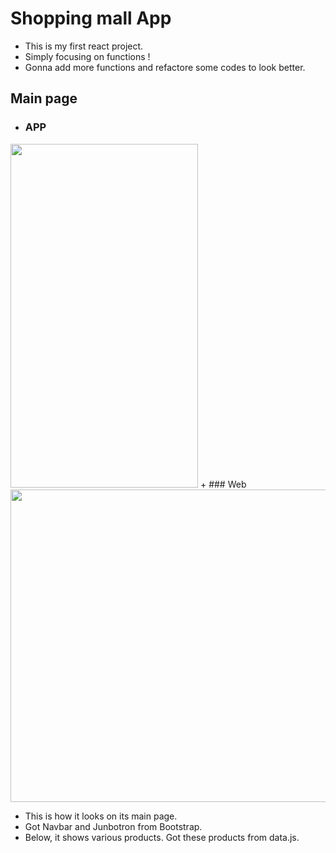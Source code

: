 # Shopping mall App

* This is my first react project.   
* Simply focusing on functions !    
* Gonna add more functions and refactore some codes to look better.   

## Main page

+ ### APP      
<img src="https://user-images.githubusercontent.com/62753490/116693115-6831a680-a9f8-11eb-9631-eff6e2b767d6.png" width="300" height="550">       
+ ### Web    
<img src="https://user-images.githubusercontent.com/62753490/116694921-d9725900-a9fa-11eb-82c7-50343a01eb07.png" width="700" height="500">    

* This is how it looks on its main page.   
* Got Navbar and Junbotron from Bootstrap.   
* Below, it shows various products. Got these products from data.js.  
